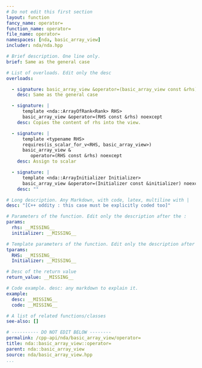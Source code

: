 ```yaml
---
# Do not edit this first section
layout: function
fancy_name: operator=
function_name: operator=
file_name: operator=
namespaces: [nda, basic_array_view]
includer: nda/nda.hpp

# Brief description. One line only.
brief: Same as the general case

# List of overloads. Edit only the desc
overloads:

  - signature: basic_array_view &operator=(basic_array_view const &rhs) noexcept
    desc: Same as the general case

  - signature: |
      template <nda::ArrayOfRank<Rank> RHS>
      basic_array_view &operator=(RHS const &rhs) noexcept
    desc: Copies the content of rhs into the view.

  - signature: |
      template <typename RHS>
      requires(is_scalar_for_v<RHS, basic_array_view>)
      basic_array_view &
         operator=(RHS const &rhs) noexcept
    desc: Assign to scalar

  - signature: |
      template <nda::ArrayInitializer Initializer>
      basic_array_view &operator=(Initializer const &initializer) noexcept
    desc: ""

# Long description. Any Markdown, with code, latex, multiline with |
desc: "[C++ oddity : this case must be explicitly coded too]"

# Parameters of the function. Edit only the description after the :
params:
  rhs: __MISSING__
  initializer: __MISSING__

# Template parameters of the function. Edit only the description after the :
tparams:
  RHS: __MISSING__
  Initializer: __MISSING__

# Desc of the return value
return_value: __MISSING__

# Code example. desc: any markdown to explain it.
example:
  desc: __MISSING__
  code: __MISSING__

# A list of related functions/classes
see-also: []

# ---------- DO NOT EDIT BELOW --------
permalink: /cpp-api/nda/basic_array_view/operator=
title: nda::basic_array_view::operator=
parent: nda::basic_array_view
source: nda/basic_array_view.hpp
...
```


